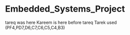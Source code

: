 # Embedded_Systems_Project
tareq was here
Kareem is here before tareq
Tarek used (PF4,PD7,D6,C7,C6,C5,C4,B3)
